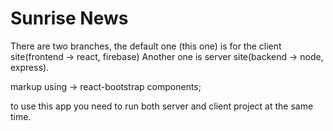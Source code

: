 # Sunrise News

There are two branches, the default one (this one) is for the client site(frontend -> react, firebase)
Another one is server site(backend -> node, express).

markup using -> react-bootstrap components;

to use this app you need to run both server and client project at the same time.
